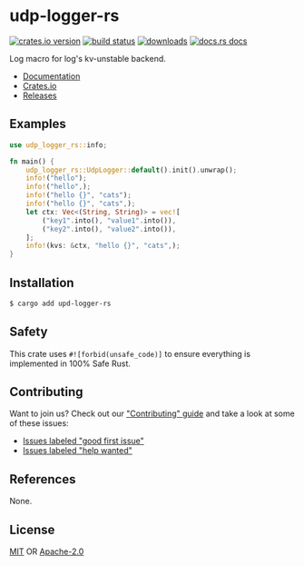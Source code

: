 # udp-logger-rs
[![crates.io version][1]][2] [![build status][3]][4]
[![downloads][5]][6] [![docs.rs docs][7]][8]

Log macro for log's kv-unstable backend.

- [Documentation][8]
- [Crates.io][2]
- [Releases][releases]

## Examples
```rust
use udp_logger_rs::info;

fn main() {
    udp_logger_rs::UdpLogger::default().init().unwrap();
    info!("hello");
    info!("hello",);
    info!("hello {}", "cats");
    info!("hello {}", "cats",);
    let ctx: Vec<(String, String)> = vec![
        ("key1".into(), "value1".into()),
        ("key2".into(), "value2".into()),
    ];
    info!(kvs: &ctx, "hello {}", "cats",);
}
```

## Installation
```sh
$ cargo add upd-logger-rs
```

## Safety
This crate uses ``#![forbid(unsafe_code)]`` to ensure everything is implemented in
100% Safe Rust.

## Contributing
Want to join us? Check out our ["Contributing" guide][contributing] and take a
look at some of these issues:

- [Issues labeled "good first issue"][good-first-issue]
- [Issues labeled "help wanted"][help-wanted]

## References
None.

## License
[MIT](./LICENSE-MIT) OR [Apache-2.0](./LICENSE-APACHE)

[1]: https://img.shields.io/crates/v/udp-logger-rs.svg?style=flat-square
[2]: https://crates.io/crates/udp-logger-rs
[3]: https://img.shields.io/travis/brucebrown/udp-logger-rs/master.svg?style=flat-square
[4]: https://travis-ci.org/brucebrown/udp-logger-rs
[5]: https://img.shields.io/crates/d/udp-logger-rs.svg?style=flat-square
[6]: https://crates.io/crates/udp-logger-rs
[7]: https://img.shields.io/badge/docs-latest-blue.svg?style=flat-square
[8]: https://docs.rs/udp-logger-rs

[releases]: https://github.com/brucebrown/udp-logger-rs/releases
[contributing]: https://github.com/brucebrown/udp-logger-rs/blob/master.github/CONTRIBUTING.md
[good-first-issue]: https://github.com/brucebrown/udp-logger-rs/labels/good%20first%20issue
[help-wanted]: https://github.com/brucebrown/udp-logger-rs/labels/help%20wanted
